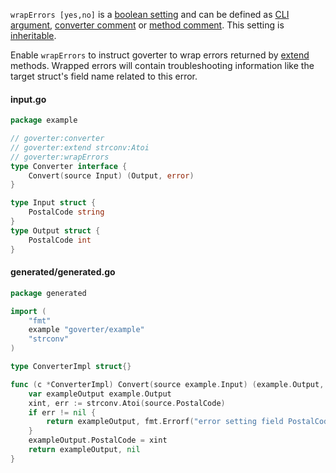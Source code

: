 `wrapErrors [yes,no]` is a
[boolean setting](config/define.md#boolean) and can be defined as
[CLI argument](config/define.md#cli),
[converter comment](config/define.md#converter) or
[method comment](config/define.md#method). This setting is
[inheritable](config/define.md#inheritance).

Enable `wrapErrors` to instruct goverter to wrap errors returned by
[extend](config/extend.md) methods. Wrapped errors will contain troubleshooting
information like the target struct's field name related to this error.

<!-- tabs:start -->

#### **input.go**

```go
package example

// goverter:converter
// goverter:extend strconv:Atoi
// goverter:wrapErrors
type Converter interface {
    Convert(source Input) (Output, error)
}

type Input struct {
    PostalCode string
}
type Output struct {
    PostalCode int
}
```

#### **generated/generated.go**

```go
package generated

import (
	"fmt"
	example "goverter/example"
	"strconv"
)

type ConverterImpl struct{}

func (c *ConverterImpl) Convert(source example.Input) (example.Output, error) {
	var exampleOutput example.Output
	xint, err := strconv.Atoi(source.PostalCode)
	if err != nil {
		return exampleOutput, fmt.Errorf("error setting field PostalCode: %w", err)
	}
	exampleOutput.PostalCode = xint
	return exampleOutput, nil
}
```

<!-- tabs:end -->
